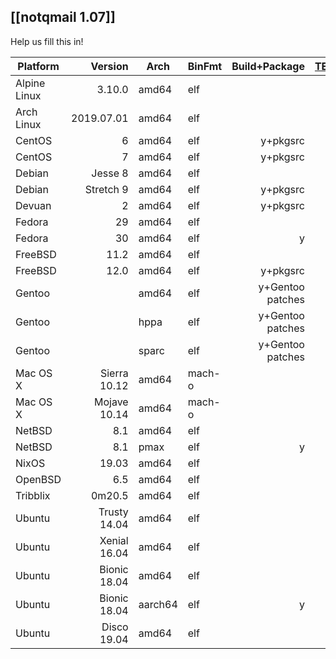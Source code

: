 ## [[notqmail 1.07]]

Help us fill this in!

| Platform     | Version      | Arch  | BinFmt | Build+Package | [TEST.deliver](https://github.com/notqmail/notqmail/blob/master/TEST.deliver) | [TEST.receive](https://github.com/notqmail/notqmail/blob/master/TEST.receive) | Running |
| ------------ | -----------: | ----- | ------ | ------------: | -----------: | -----------: | ------: |
| Alpine Linux |       3.10.0 | amd64 | elf    |               |              |              |         |
| Arch Linux   |   2019.07.01 | amd64 | elf    |               |              |              |         |
| CentOS       |            6 | amd64 | elf    | y+pkgsrc      | y+pkgsrc     |              |       y |
| CentOS       |            7 | amd64 | elf    | y+pkgsrc      | y+pkgsrc     |              |       y |
| Debian       |      Jesse 8 | amd64 | elf    |               |              |              |         |
| Debian       |    Stretch 9 | amd64 | elf    | y+pkgsrc      | y+pkgsrc     |              |       y |
| Devuan       |            2 | amd64 | elf    | y+pkgsrc      | y+pkgsrc     |              |       y |
| Fedora       |           29 | amd64 | elf    |               |              |              |         |
| Fedora       |           30 | amd64 | elf    | y             |              |              |         |
| FreeBSD      |         11.2 | amd64 | elf    |               |              |              |         |
| FreeBSD      |         12.0 | amd64 | elf    | y+pkgsrc      | y+pkgsrc     |              |       y |
| Gentoo       |              | amd64 | elf    | y+Gentoo patches | y+Gentoo  | y+Gentoo     | y       |
| Gentoo       |              | hppa  | elf    | y+Gentoo patches | y+Gentoo  | y+Gentoo     | y       |
| Gentoo       |              | sparc | elf    | y+Gentoo patches | y+Gentoo  | y+Gentoo     | y       |
| Mac OS X     | Sierra 10.12 | amd64 | mach-o |               |              |              |         |
| Mac OS X     | Mojave 10.14 | amd64 | mach-o |               |              |              |         |
| NetBSD       |          8.1 | amd64 | elf    |               |              |              |         |
| NetBSD       |          8.1 | pmax  | elf    | y             |              |              |         |
| NixOS        |        19.03 | amd64 | elf    |               |              |              |         |
| OpenBSD      |          6.5 | amd64 | elf    |               |              |              |         |
| Tribblix     |       0m20.5 | amd64 | elf    |               |              |              |         |
| Ubuntu       | Trusty 14.04 | amd64 | elf    |               |              |              |         |
| Ubuntu       | Xenial 16.04 | amd64 | elf    |               |              |              |         |
| Ubuntu       | Bionic 18.04 | amd64 | elf    |               |              |              |         |
| Ubuntu       | Bionic 18.04 | aarch64 | elf  | y             |              |              |         |
| Ubuntu       |  Disco 19.04 | amd64 | elf    |               |              |              |         |